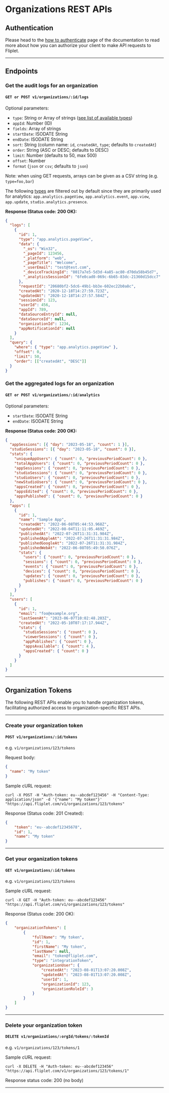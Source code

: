 # Organizations REST APIs

## Authentication

Please head to the [how to authenticate](#organization-tokens) page of the documentation to read more about how you can authorize your client to make API requests to Fliplet.

---

## Endpoints

### Get the audit logs for an organization

#### `GET or POST v1/organizations/:id/logs`

Optional parameters:

  - `type`: String or Array of strings ([see list of available types](/Organization-audit-log-types.html))
  - `appId`: Number (ID)
  - `fields`: Array of strings
  - `startDate`: ISODATE String
  - `endDate`: ISODATE String
  - `sort`: String (column name: `id`, `createdAt`, `type`; defaults to `createdAt`)
  - `order`: String (ASC or DESC; defaults to DESC)
  - `limit`: Number (defaults to 50, max 500)
  - `offset`: Number
  - `format` (`json` or `csv`; defaults to `json`)

<p class="quote">Note: when using GET requests, arrays can be given as a CSV string (e.g. <code>type=foo,bar</code>)</p>

The following [types](/Organization-audit-log-types.html) are filtered out by default since they are primarily used for analytics: `app.analytics.pageView`, `app.analytics.event`, `app.view`, `app.update`,  `studio.analytics.presence`.

**Response  (Status code: 200 OK):**

```json
{
  "logs": [
    {
      "id": 1,
      "type": "app.analytics.pageView",
      "data": {
        "_os": "Win32",
        "_pageId": 123456,
        "_platform": "web",
        "_pageTitle": "Welcome",
        "_userEmail": "test@test.com",
        "_deviceTrackingId": "8017a7e5-5d3d-4a85-ac80-d70da58b45d7",
        "_analyticsSessionId": "6fe0cad0-069c-6b65-83dc-21360d15dcc7"
      },
      "requestId": "20680bf2-5dc6-49b1-bb3e-602ec22b0a8c",
      "createdAt": "2020-12-18T14:27:59.723Z",
      "updatedAt": "2020-12-18T14:27:57.584Z",
      "sessionId": 123,
      "userId": 456,
      "appId": 789,
      "dataSourceEntryId": null,
      "dataSourceId": null,
      "organizationId": 1234,
      "appNotificationId": null
    }
  ],
  "query": {
    "where": { "type": "app.analytics.pageView" },
    "offset": 0,
    "limit": 50,
    "order": [["createdAt", "DESC"]]
  }
}

```

### Get the aggregated logs for an organization

#### `GET or POST v1/organizations/:id/analytics`

Optional parameters:

  - `startDate`: ISODATE String
  - `endDate`: ISODATE String

**Response  (Status code: 200 OK):**

```json
{
  "appSessions": [{ "day": "2023-05-18", "count": 1 }],
  "studioSessions": [{ "day": "2023-05-18", "count": 0 }],
  "stats": {
    "uniqueAppUsers": { "count": 0, "previousPeriodCount": 0 },
    "totalAppUsers": { "count": 0, "previousPeriodCount": 0 },
    "appSessions": { "count": 0, "previousPeriodCount": 0 },
    "studioSessions": { "count": 0, "previousPeriodCount": 0 },
    "studioUsers": { "count": 0, "previousPeriodCount": 0 },
    "newStudioUsers": { "count": 0, "previousPeriodCount": 0 },
    "appsCreated": { "count": 0, "previousPeriodCount": 0 },
    "appsEdited": { "count": 0, "previousPeriodCount": 0 },
    "appsPublished": { "count": 0, "previousPeriodCount": 0 }
  },
  "apps": [
    {
      "id": 1,
      "name": "Sample App",
      "createdAt": "2022-06-08T05:44:53.968Z",
      "updatedAt": "2022-08-04T11:11:05.469Z",
      "publishedAt": "2022-07-26T11:31:31.984Z",
      "publishedAppleAt": "2022-07-26T11:31:31.984Z",
      "publishedGoogleAt": "2022-07-26T11:31:31.984Z",
      "publishedWebAt": "2022-06-08T05:49:50.076Z",
      "stats": {
        "users": { "count": 0, "previousPeriodCount": 0 },
        "sessions": { "count": 0, "previousPeriodCount": 0 },
        "events": { "count": 0, "previousPeriodCount": 0 },
        "devices": { "count": 0, "previousPeriodCount": 0 },
        "updates": { "count": 0, "previousPeriodCount": 0 },
        "publishes": { "count": 0, "previousPeriodCount": 0 }
      }
    }
  ],
  "users": [
    {
      "id": 1,
      "email": "foo@example.org",
      "lastSeenAt": "2023-06-07T10:02:48.203Z",
      "createdAt": "2022-05-10T07:17:17.944Z",
      "stats": {
        "studioSessions": { "count": 0 },
        "viewerSessions": { "count": 0 },
        "appPublishes": { "count": 0 },
        "appsAvailable": { "count": 4 },
        "appsCreated": { "count": 0 }
      }
    }
  ]
}
```

---

## Organization Tokens

The following REST APIs enable you to handle organization tokens, facilitating authorized access to organization-specific REST APIs.

---

### Create your organization token

#### `POST v1/organizations/:id/tokens`

e.g. `v1/organizations/123/tokens`

Request body:

```json
{
  "name": "My token"
}
```

Sample cURL request:

```
curl -X POST -H "Auth-token: eu--abcdef123456" -H "Content-Type: application/json" -d '{"name": "My token"}' "https://api.fliplet.com/v1/organizations/123/tokens"
```

Response  (Status code: 201 Created):

```json
{
    "token": "eu--abcdef12345678",
    "id": 1,
    "name": "My token"
}
```

---

### Get your organization tokens

#### `GET v1/organizations/:id/tokens`

e.g. `v1/organizations/123/tokens`

Sample cURL request:

```
curl -X GET -H "Auth-token: eu--abcdef123456" "https://api.fliplet.com/v1/organizations/123/tokens"
```

Response (Status code: 200 OK):

```json
{
    "organizationTokens": [
        {
            "fullName": "My token",
            "id": 1,
            "firstName": "My token",
            "lastName": null,
            "email": "token@fliplet.com",
            "type": "integrationToken",
            "organizationUser": {
                "createdAt": "2023-08-01T13:07:20.008Z",
                "updatedAt": "2023-08-01T13:07:20.008Z",
                "userId": 1,
                "organizationId": 123,
                "organizationRoleId": 3
            }
        }
    ]
}
```

---

### Delete your organization token

#### `DELETE v1/organizations/:orgId/tokens/:tokenId`

e.g. `v1/organizations/123/tokens/1`

Sample cURL request:

```
curl -X DELETE -H "Auth-token: eu--abcdef123456" "https://api.fliplet.com/v1/organizations/123/tokens/1"
```

Response status code: 200 (no body)

---
